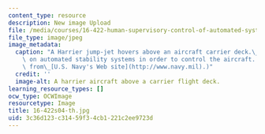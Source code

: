 ```yaml
---
content_type: resource
description: New image Upload
file: /media/courses/16-422-human-supervisory-control-of-automated-systems-spring-2004/3c36d123c31459f34cb1221c2ee9723d_16-422s04-th.jpg
file_type: image/jpeg
image_metadata:
  caption: "A Harrier jump-jet hovers above an aircraft carrier deck.\_Its pilot relies\
    \ on automated stability systems in order to control the aircraft. (Image is taken\
    \ from\_[U.S. Navy's Web site](http://www.navy.mil).)"
  credit: ''
  image-alt: A harrier aircraft above a carrier flight deck.
learning_resource_types: []
ocw_type: OCWImage
resourcetype: Image
title: 16-422s04-th.jpg
uid: 3c36d123-c314-59f3-4cb1-221c2ee9723d
---
```

